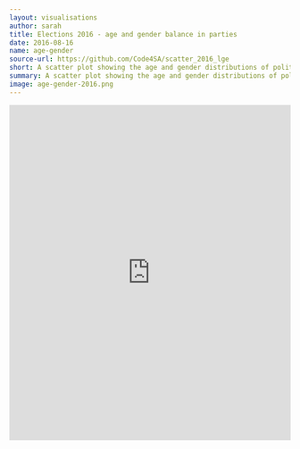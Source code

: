 ```yaml
---
layout: visualisations
author: sarah
title: Elections 2016 - age and gender balance in parties
date: 2016-08-16
name: age-gender
source-url: https://github.com/Code4SA/scatter_2016_lge
short: A scatter plot showing the age and gender distributions of political parties in the 2016 local government elections.
summary: A scatter plot showing the age and gender distributions of political parties in the 2016 local government elections.
image: age-gender-2016.png
--- 
```


<iframe src="https://static.code4sa.org/scatter_2016_lge/index.html" width="100%" scrolling="no" frameborder="0" height="600px"></iframe>